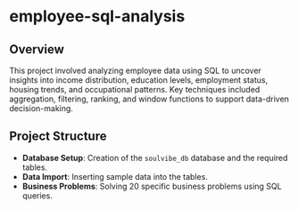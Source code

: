 # employee-sql-analysis
## Overview
This project involved analyzing employee data using SQL to uncover insights into income distribution, education levels, employment status, housing trends, and occupational patterns. Key techniques included aggregation, filtering, ranking, and window functions to support data-driven decision-making.

## Project Structure

- **Database Setup**: Creation of the `soulvibe_db` database and the required tables.
- **Data Import**: Inserting sample data into the tables.
- **Business Problems**: Solving 20 specific business problems using SQL queries.

